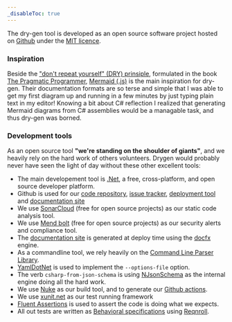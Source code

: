 ```yaml
---
_disableToc: true
---
```


The dry-gen tool is developed as an open source software project hosted on [Github](https://github.com/ebjornset/DryGen) under the [MIT licence](https://github.com/ebjornset/DryGen/blob/main/LICENSE.md).

### Inspiration

Beside the ["don't repeat yourself" (DRY) prinsiple](https://en.wikipedia.org/wiki/Don%27t_repeat_yourself), formulated in the book [The Pragmatic Programmer](https://en.wikipedia.org/wiki/The_Pragmatic_Programmer), [Mermaid (.js)](https://mermaid-js.github.io/mermaid/#/) is the main inspiration for dry-gen. Their documentation formats are so terse and simple that I was able to get my first diagram up and running in a few minutes by just typing plain text in my editor! Knowing a bit about C# reflection I realized that generating Mermaid diagrams from C# assemblies would be a managable task, and thus dry-gen was borned.

### Development tools

As an open source tool **"we're standing on the shoulder of giants"**, and we heavily rely on the hard work of others volunteers. Drygen would probably never have seen the light of day without these other excellent tools:

- The main developement tool is [.Net](https://dotnet.microsoft.com/), a free, cross-platform, and open source developer platform.
- Github is used for our [code repository](https://github.com/ebjornset/DryGen), [issue tracker](https://github.com/ebjornset/DryGen/issues), [deployment tool](https://github.com/ebjornset/DryGen/actions) and [documentation site](https://docs.drygen.dev/)
- We use [SonarCloud](https://sonarcloud.io/project/overview?id=ebjornset_DryGen) (free for open source projects) as our static code analysis tool.
- We use [Mend bolt](https://www.mend.io/free-developer-tools/bolt/) (free for open source projects) as our security alerts and compliance tool.
- The [documentation site](https://docs.drygen.dev/) is generated at deploy time using the [docfx](https://dotnet.github.io/docfx/) engine.
- As a commandline tool, we rely heavily on the [Command Line Parser Library](https://github.com/commandlineparser/commandline).
- [YamlDotNet](https://github.com/aaubry/YamlDotNet) is used to implement the `--options-file` option.
- The verb `csharp-from-json-schema` is using [NJsonSchema](https://github.com/RicoSuter/NJsonSchema) as the internal engine doing all the hard work.
- We use [Nuke](https://nuke.build/) as our build tool, and to generate our [Github actions](https://github.com/ebjornset/DryGen/actions).
- We use [xunit.net](https://xunit.net/) as our test running framework
- [Fluent Assertions](https://fluentassertions.com/) is used to assert the code is doing what we expects.
- All out tests are written as [Behavioral specifications](https://en.wikipedia.org/wiki/Behavior-driven_development#Behavioral_specifications) using [Reqnroll](https://reqnroll.net/).